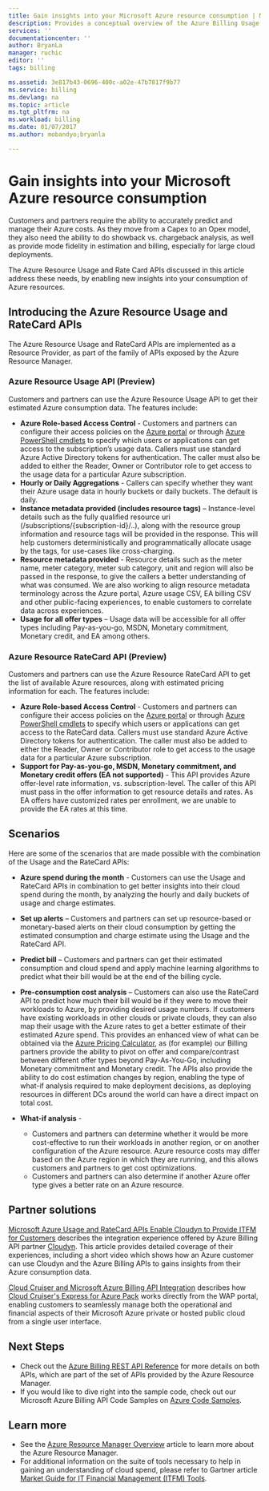 ```yaml
---
title: Gain insights into your Microsoft Azure resource consumption | Microsoft Docs
description: Provides a conceptual overview of the Azure Billing Usage and RateCard APIs, which are used to provide insights into Azure resource consumption and trends.
services: ''
documentationcenter: ''
author: BryanLa
manager: ruchic
editor: ''
tags: billing

ms.assetid: 3e817b43-0696-400c-a02e-47b7817f9b77
ms.service: billing
ms.devlang: na
ms.topic: article
ms.tgt_pltfrm: na
ms.workload: billing
ms.date: 01/07/2017
ms.author: mobandyo;bryanla

---
```

# Gain insights into your Microsoft Azure resource consumption
Customers and partners require the ability to accurately predict and manage their Azure costs.  As they move from a Capex to an Opex model, they also need the ability to do showback vs. chargeback analysis, as well as provide mode fidelity in estimation and billing, especially for large cloud deployments.

The Azure Resource Usage and Rate Card APIs discussed in this article address these needs, by enabling new insights into your consumption of Azure resources.  

## Introducing the Azure Resource Usage and RateCard APIs
The Azure Resource Usage and RateCard APIs are implemented as a Resource Provider, as part of the family of APIs exposed by the Azure Resource Manager.  

### Azure Resource Usage API (Preview)
Customers and partners can use the Azure Resource Usage API to get their estimated Azure consumption data. The features include:

* **Azure Role-based Access Control** - Customers and partners can configure their access policies on the [Azure portal](https://portal.azure.com) or through [Azure PowerShell cmdlets](/powershell/azureps-cmdlets-docs) to specify which users or applications can get access to the subscription’s usage data. Callers must use standard Azure Active Directory tokens for authentication. The caller must also be added to either the Reader, Owner or Contributor role to get access to the usage data for a particular Azure subscription.
* **Hourly or Daily Aggregations** - Callers can specify whether they want their Azure usage data in hourly buckets or daily buckets. The default is daily.
* **Instance metadata provided (includes resource tags)** – Instance-level details such as the fully qualified resource uri (/subscriptions/{subscription-id}/..), along with the resource group information and resource tags will be provided in the response. This will help customers deterministically and programmatically allocate usage by the tags, for use-cases like cross-charging.
* **Resource metadata provided** - Resource details such as the meter name, meter category, meter sub category, unit and region will also be passed in the response, to give the callers a better understanding of what was consumed. We are also working to align  resource metadata terminology across the Azure portal, Azure usage CSV, EA billing CSV and other public-facing experiences, to enable customers to correlate data across experiences.
* **Usage for all offer types** – Usage data will be accessible for all offer types including Pay-as-you-go, MSDN, Monetary commitment, Monetary credit, and EA among others.

### Azure Resource RateCard API (Preview)
Customers and partners can use the Azure Resource RateCard API to get the list of available Azure resources, along with estimated pricing information for each. The features include:

* **Azure Role-based Access Control** - Customers and partners can configure their access policies on the [Azure portal](https://portal.azure.com) or through [Azure PowerShell cmdlets](/powershell/azureps-cmdlets-docs) to specify which users or applications can get access to the RateCard data. Callers must use standard Azure Active Directory tokens for authentication. The caller must also be added to either the Reader, Owner or Contributor role to get access to the usage data for a particular Azure subscription.
* **Support for Pay-as-you-go, MSDN, Monetary commitment, and Monetary credit offers (EA not supported)** - This API provides Azure offer-level rate information, vs. subscription-level.  The caller of this API must pass in the offer information to get resource details and rates.  As EA offers have customized rates per enrollment, we are unable to provide the EA rates at this time.

## Scenarios
Here are some of the scenarios that are made possible with the combination of the Usage and the RateCard APIs:

* **Azure spend during the month** - Customers can use the Usage and RateCard APIs in combination to get better insights into their cloud spend during the month, by analyzing the hourly and daily buckets of usage and charge estimates.
* **Set up alerts** – Customers and partners can set up resource-based or monetary-based alerts on their cloud consumption by getting the estimated consumption and charge estimate using the Usage and the RateCard API.
* **Predict bill** – Customers and partners can get their estimated consumption and cloud spend and apply machine learning algorithms to predict what their bill would be at the end of the billing cycle.
* **Pre-consumption cost analysis** – Customers can also use the RateCard API to predict how much their bill would be if they were to move their workloads to Azure, by providing desired usage numbers. If customers have existing workloads in other clouds or private clouds, they can also map their usage with the Azure rates to get a better estimate of their estimated Azure spend. This provides an enhanced view of what can be obtained via the [Azure Pricing Calculator](https://azure.microsoft.com/pricing/calculator/), as (for example) our Billing partners provide the ability to pivot on offer and compare/contrast between different offer types beyond Pay-As-You-Go, including Monetary commitment and Monetary credit. The APIs also provide the ability to do cost estimation changes by region, enabling the type of what-if analysis required to make deployment decisions, as deploying resources in different DCs around the world can have a direct impact on total cost.
* **What-if analysis** -
  
  * Customers and partners can determine whether it would be more cost-effective to run their workloads in another region, or on another configuration of the Azure resource. Azure resource costs may differ based on the Azure region in which they are running, and this allows customers and partners to get cost optimizations.
  * Customers and partners can also determine if another Azure offer type gives a better rate on an Azure resource.

## Partner solutions
[Microsoft Azure Usage and RateCard APIs Enable Cloudyn to Provide ITFM for Customers](billing-usage-rate-card-partner-solution-cloudyn.md) describes the integration experience offered by Azure Billing API partner [Cloudyn](https://www.cloudyn.com/microsoft-azure/).  This article provides detailed coverage of their experiences, including a short video which shows how an Azure customer can use Cloudyn and the Azure Billing APIs to gains insights from their Azure consumption data.

[Cloud Cruiser and Microsoft Azure Billing API Integration](billing-usage-rate-card-partner-solution-cloudcruiser.md) describes how [Cloud Cruiser's Express for Azure Pack](http://www.cloudcruiser.com/partners/microsoft/) works directly from the  WAP portal, enabling customers to seamlessly manage both the operational and financial aspects of their Microsoft Azure private or hosted public cloud from a single user interface.   

## Next Steps
* Check out the [Azure Billing REST API Reference](https://msdn.microsoft.com/library/azure/1ea5b323-54bb-423d-916f-190de96c6a3c) for more details on both APIs, which are part of the set of APIs provided by the Azure Resource Manager.
* If you would like to dive right into the sample code, check out our Microsoft Azure Billing API Code Samples on [Azure Code Samples](https://azure.microsoft.com/documentation/samples/?term=billing).

## Learn more
* See the [Azure Resource Manager Overview](azure-resource-manager/resource-group-overview.md) article to learn more about the Azure Resource Manager.
* For additional information on the suite of tools necessary to help in gaining an understanding of cloud spend, please refer to  Gartner article [Market Guide for IT Financial Management (ITFM) Tools](http://www.gartner.com/technology/reprints.do?id=1-212F7AL&ct=140909&st=sb).

